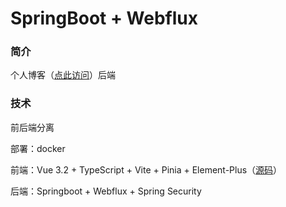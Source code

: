 # SpringBoot + Webflux

### 简介

个人博客（[点此访问](http://124.70.164.141:8080/#/)）后端


### 技术

前后端分离

部署：docker

前端：Vue 3.2 + TypeScript + Vite + Pinia + Element-Plus（[源码](https://github.com/Xinrui-Z/blog_vue)）

后端：Springboot + Webflux + Spring Security


